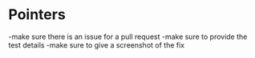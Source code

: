 # Pointers 
-make sure there is an issue for  a pull request 
-make sure to provide the test details 
-make sure to give a screenshot of the fix
